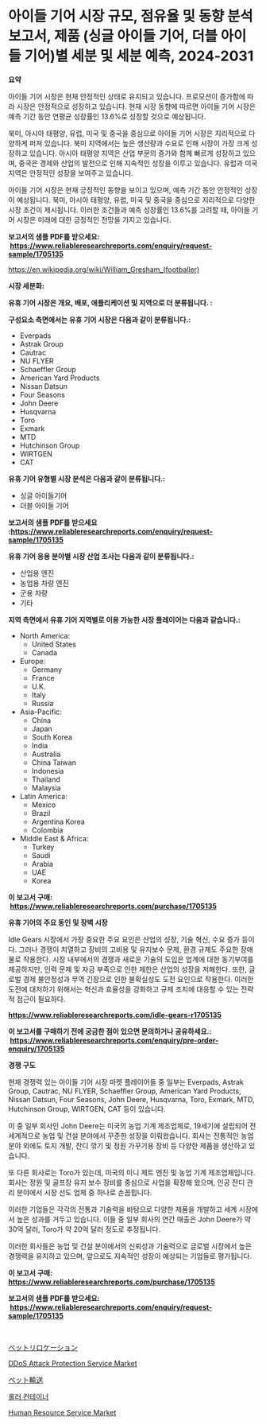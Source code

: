 <p><h1>아이들 기어 시장 규모, 점유율 및 동향 분석 보고서, 제품 (싱글 아이들 기어, 더블 아이들 기어)별 세분 및 세분 예측, 2024-2031</h1></p><p><strong>요약</strong></p>
<p><p>아이들 기어 시장은 현재 안정적인 상태로 유지되고 있습니다. 프로모션이 증가함에 따라 시장은 안정적으로 성장하고 있습니다. 현재 시장 동향에 따르면 아이들 기어 시장은 예측 기간 동안 연평균 성장률인 13.6%로 성장할 것으로 예상됩니다. </p><p>북미, 아시아 태평양, 유럽, 미국 및 중국을 중심으로 아이들 기어 시장은 지리적으로 다양하게 퍼져 있습니다. 북미 지역에서는 높은 생산량과 수요로 인해 시장이 가장 크게 성장하고 있습니다. 아시아 태평양 지역은 산업 부문의 증가와 함께 빠르게 성장하고 있으며, 중국은 경제와 산업의 발전으로 인해 지속적인 성장을 이루고 있습니다. 유럽과 미국 지역은 안정적인 성장을 보여주고 있습니다.</p><p>아이들 기어 시장은 현재 긍정적인 동향을 보이고 있으며, 예측 기간 동안 안정적인 성장이 예상됩니다. 북미, 아시아 태평양, 유럽, 미국 및 중국을 중심으로 지리적으로 다양한 시장 조건이 제시됩니다. 이러한 조건들과 예측 성장률인 13.6%를 고려할 때, 아이들 기어 시장은 미래에 대한 긍정적인 전망을 가지고 있습니다.</p></p>
<p><strong>보고서의 샘플 PDF를 받으세요: &nbsp;<a href="https://www.reliableresearchreports.com/enquiry/request-sample/1705135">https://www.reliableresearchreports.com/enquiry/request-sample/1705135</a></strong></p>
<p><a href="https://en.wikipedia.org/wiki/William_Gresham_(footballer)">https://en.wikipedia.org/wiki/William_Gresham_(footballer)</a></p>
<p><strong>시장 세분화:</strong></p>
<p><strong> 유휴 기어 시장은 개요, 배포, 애플리케이션 및 지역으로 더 분류됩니다. :</strong></p>
<p><strong>구성요소 측면에서는 유휴 기어 시장은 다음과 같이 분류됩니다.:</strong></p>
<p><ul><li>Everpads</li><li>Astrak Group</li><li>Cautrac</li><li>NU FLYER</li><li>Schaeffler Group</li><li>American Yard Products</li><li>Nissan Datsun</li><li>Four Seasons</li><li>John Deere</li><li>Husqvarna</li><li>Toro</li><li>Exmark</li><li>MTD</li><li>Hutchinson Group</li><li>WIRTGEN</li><li>CAT</li></ul></p>
<p><strong> 유휴 기어 유형별 시장 분석은 다음과 같이 분류됩니다.:</strong></p>
<p><ul><li>싱글 아이들기어</li><li>더블 아이들 기어</li></ul></p>
<p><strong>보고서의 샘플 PDF를 받으세요 :<a href="https://www.reliableresearchreports.com/enquiry/request-sample/1705135">https://www.reliableresearchreports.com/enquiry/request-sample/1705135</a></strong></p>
<p><strong> 유휴 기어 응용 분야별 시장 산업 조사는 다음과 같이 분류됩니다.:</strong></p>
<p><ul><li>산업용 엔진</li><li>농업용 차량 엔진</li><li>군용 차량</li><li>기타</li></ul></p>
<p><strong>지역 측면에서 유휴 기어 지역별로 이용 가능한 시장 플레이어는 다음과 같습니다.:</strong></p>
<p><ul>
    <li>
        North America:
        <ul>
            <li>United States</li>
            <li>Canada</li>
        </ul>
    </li>
    <li>
        Europe:
        <ul>
            <li>Germany</li>
            <li>France</li>
            <li>U.K.</li>
            <li>Italy</li>
            <li>Russia</li>
        </ul>
    </li>
    <li>
        Asia-Pacific:
        <ul>
            <li>China</li>
            <li>Japan</li>
            <li>South Korea</li>
            <li>India</li>
            <li>Australia</li>
            <li>China Taiwan</li>
            <li>Indonesia</li>
            <li>Thailand</li>
            <li>Malaysia</li>
        </ul>
    </li>
    <li>
        Latin America:
        <ul>
            <li>Mexico</li>
            <li>Brazil</li>
            <li>Argentina Korea</li>
            <li>Colombia</li>
        </ul>
    </li>
    <li>
        Middle East & Africa:
        <ul>
            <li>Turkey</li>
            <li>Saudi</li>
            <li>Arabia</li>
            <li>UAE</li>
            <li>Korea</li>
        </ul>
    </li>
    </ul></p>
<p><strong>이 보고서 구매: &nbsp;<a href="https://www.reliableresearchreports.com/purchase/1705135">https://www.reliableresearchreports.com/purchase/1705135</a></strong></p>
<p><strong>유휴 기어의 주요 동인 및 장벽 시장</strong></p>
<p><p>Idle Gears 시장에서 가장 중요한 주요 요인은 산업의 성장, 기술 혁신, 수요 증가 등이다. 그러나 경쟁이 치열하고 장비의 고비용 및 유지보수 문제, 환경 규제도 주요한 장애물로 작용한다. 시장 내부에서의 경쟁과 새로운 기술의 도입은 업계에 대한 동기부여를 제공하지만, 인력 문제 및 자금 부족으로 인한 제한은 산업의 성장을 저해한다. 또한, 글로벌 경제 불안정성과 무역 긴장으로 인한 불확실성도 도전 요인으로 작용한다. 이러한 도전에 대처하기 위해서는 혁신과 효율성을 강화하고 규제 조치에 대응할 수 있는 전략적 접근이 필요하다.</p></p>
<p><strong><a href="https://www.reliableresearchreports.com/idle-gears-r1705135">https://www.reliableresearchreports.com/idle-gears-r1705135</a></strong></p>
<p><strong>이 보고서를 구매하기 전에 궁금한 점이 있으면 문의하거나 공유하세요.: &nbsp;<a href="https://www.reliableresearchreports.com/enquiry/pre-order-enquiry/1705135">https://www.reliableresearchreports.com/enquiry/pre-order-enquiry/1705135</a></strong></p>
<p><strong>경쟁 구도</strong></p>
<p><p>현재 경쟁력 있는 아이들 기어 시장 마켓 플레이어들 중 일부는 Everpads, Astrak Group, Cautrac, NU FLYER, Schaeffler Group, American Yard Products, Nissan Datsun, Four Seasons, John Deere, Husqvarna, Toro, Exmark, MTD, Hutchinson Group, WIRTGEN, CAT 등이 있습니다.</p><p>이 중 일부 회사인 John Deere는 미국의 농업 기계 제조업체로, 19세기에 설립되어 전 세계적으로 농업 및 건설 분야에서 꾸준한 성장을 이뤄왔습니다. 회사는 전통적인 농업 분야 외에도 토지 개발, 잔디 깎기 및 정원 가꾸기용 장비 등 다양한 제품을 생산하고 있습니다.</p><p>또 다른 회사로는 Toro가 있는데, 미국의 미니 제트 엔진 및 농업 기계 제조업체입니다. 회사는 정원 및 골프장 유지 보수 장비를 중심으로 사업을 확장해 왔으며, 인공 잔디 관리 분야에서 시장 선도 업체 중 하나로 손꼽힙니다.</p><p>이러한 기업들은 각각의 전통과 기술력을 바탕으로 다양한 제품을 개발하고 세계 시장에서 높은 성과를 거두고 있습니다. 이들 중 일부 회사의 연간 매출은 John Deere가 약 30억 달러, Toro가 약 20억 달러 정도로 추정됩니다.</p><p>이러한 회사들은 농업 및 건설 분야에서의 신뢰성과 기술력으로 글로벌 시장에서 높은 경쟁력을 유지하고 있으며, 앞으로도 지속적인 성장이 예상되는 기업들로 평가됩니다.</p></p>
<p><strong>이 보고서 구매: &nbsp; <a href="https://www.reliableresearchreports.com/purchase/1705135">https://www.reliableresearchreports.com/purchase/1705135</a></strong></p>
<p><strong>보고서의 샘플 PDF를 받으세요: &nbsp;<a href="https://www.reliableresearchreports.com/enquiry/request-sample/1705135">https://www.reliableresearchreports.com/enquiry/request-sample/1705135</a></strong><strong></strong></p>
<p>&nbsp;</p>
<p><p><a href="https://github.com/TerrellConn/Market-Research-Report-List-2/blob/main/855752845705.md">ペットリロケーション</a></p><p><a href="https://github.com/caylechardson65746/Market-Research-Report-List-1/blob/main/ddos-attack-protection-service-market.md">DDoS Attack Protection Service Market</a></p><p><a href="https://github.com/RandallRunte2023/Market-Research-Report-List-2/blob/main/816359145706.md">ペット輸送</a></p><p><a href="https://github.com/LuckeyCorbin/Market-Research-Report-List-2/blob/main/339565057957.md">롤러 컨테이너</a></p><p><a href="https://github.com/hlspriggs/Market-Research-Report-List-1/blob/main/human-resource-service-market.md">Human Resource Service Market</a></p></p>